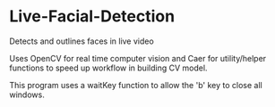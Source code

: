 # Live-Facial-Detection
Detects and outlines faces in live video

Uses OpenCV for real time computer vision and Caer for utility/helper functions to speed up workflow in building CV model.

This program uses a waitKey function to allow the 'b' key to close all windows.
